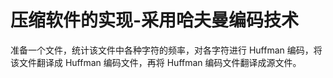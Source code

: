 # 压缩软件的实现-采用哈夫曼编码技术
准备一个文件，统计该文件中各种字符的频率，对各字符进行 Huffman 编码，将该文件翻译成 Huffman 编码文件，再将 Huffman 编码文件翻译成源文件。
